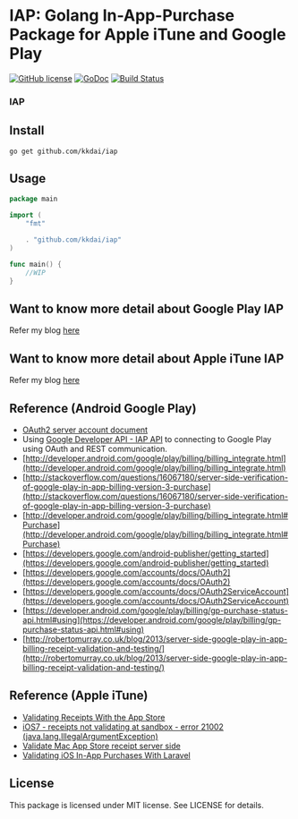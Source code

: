 IAP: Golang In-App-Purchase Package for Apple iTune and Google Play
==================

[![GitHub license](https://img.shields.io/badge/license-MIT-blue.svg)](https://raw.githubusercontent.com/kkdai/iap/master/LICENSE)  [![GoDoc](https://godoc.org/github.com/kkdai/iap?status.svg)](https://godoc.org/github.com/kkdai/iap)  [![Build Status](https://travis-ci.org/kkdai/iap.svg?branch=master)](https://travis-ci.org/kkdai/iap)


### IAP


Install
---------------
`go get github.com/kkdai/iap`


Usage
---------------

```go
package main

import (
	"fmt"

	. "github.com/kkdai/iap"
)

func main() {
	//WIP
}
```


Want to know more detail about Google Play IAP
---------------

Refer my blog [here](https://golang.kktix.cc/events/gtg27)

Want to know more detail about Apple iTune IAP
---------------

Refer my blog [here](http://www.evanlin.com/server-side-iap-verification-apple-store/)

Reference (Android Google Play)
---------------

- [OAuth2 server account document](https://developers.google.com/accounts/docs/OAuth2ServiceAccount) 
- Using [Google Developer API - IAP API](http://developer.android.com/google/play/billing/gp-purchase-status-api.html#subscriptions_api_overview) to connecting to Google Play using OAuth and REST communication.
- [http://developer.android.com/google/play/billing/billing_integrate.html](http://developer.android.com/google/play/billing/billing_integrate.html)
- [http://stackoverflow.com/questions/16067180/server-side-verification-of-google-play-in-app-billing-version-3-purchase](http://stackoverflow.com/questions/16067180/server-side-verification-of-google-play-in-app-billing-version-3-purchase)
- [http://developer.android.com/google/play/billing/billing_integrate.html#Purchase](http://developer.android.com/google/play/billing/billing_integrate.html#Purchase)
- [https://developers.google.com/android-publisher/getting_started](https://developers.google.com/android-publisher/getting_started)
- [https://developers.google.com/accounts/docs/OAuth2](https://developers.google.com/accounts/docs/OAuth2)
- [https://developers.google.com/accounts/docs/OAuth2ServiceAccount](https://developers.google.com/accounts/docs/OAuth2ServiceAccount)
- [https://developer.android.com/google/play/billing/gp-purchase-status-api.html#using](https://developer.android.com/google/play/billing/gp-purchase-status-api.html#using)
- [http://robertomurray.co.uk/blog/2013/server-side-google-play-in-app-billing-receipt-validation-and-testing/](http://robertomurray.co.uk/blog/2013/server-side-google-play-in-app-billing-receipt-validation-and-testing/)



Reference (Apple iTune)
---------------

- [Validating Receipts With the App Store](https://developer.apple.com/library/ios/releasenotes/General/ValidateAppStoreReceipt/Chapters/ValidateRemotely.html)
- [iOS7 - receipts not validating at sandbox - error 21002 (java.lang.IllegalArgumentException)](http://stackoverflow.com/questions/19222845/ios7-receipts-not-validating-at-sandbox-error-21002-java-lang-illegalargume/19963192#19963192)
- [Validate Mac App Store receipt server side](http://stackoverflow.com/questions/22957165/validate-mac-app-store-receipt-server-side)
- [Validating iOS In-App Purchases With Laravel](http://blog.goforyt.com/validating-ios-app-purchases-laravel/)


License
---------------

This package is licensed under MIT license. See LICENSE for details.

